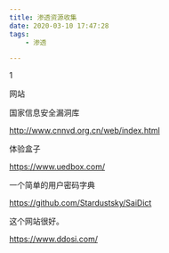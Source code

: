 ```yaml
---
title: 渗透资源收集
date: 2020-03-10 17:47:28
tags:
	- 渗透

---
```


1

网站

国家信息安全漏洞库

http://www.cnnvd.org.cn/web/index.html

体验盒子

https://www.uedbox.com/

一个简单的用户密码字典

https://github.com/Stardustsky/SaiDict 

这个网站很好。

https://www.ddosi.com/